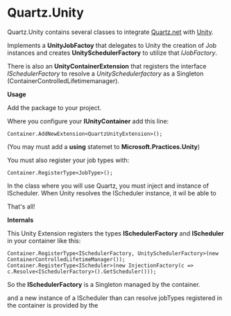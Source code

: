 # Quartz.Unity #

Quartz.Unity contains several classes to integrate [Quartz.net](http://www.quartz-scheduler.net/) with [Unity](http://unity.codeplex.com/).

Implements a **UnityJobFactoy** that delegates to Unity the creation of Job instances and creates  **UnitySchedulerFactory** to utilize that *IJobFactory*.

There is also an **UnityContainerExtension** that registers the interface *ISchedulerFactory* to resolve a *UnitySchedulerfactory* as a Singleton (ContainerControlledLifetimemanager).

**Usage**

Add the package to your project.

Where you configure your **IUnityContainer** add this line:

    Container.AddNewExtension<QuartzUnityExtension>();

(You may must add a **using** statemet to **Microsoft.Practices.Unity**)

You must also register your job types with:

    Container.RegisterType<JobType>();

In the class where you will use Quartz, you must inject and instance of IScheduler. When Unity resolves the IScheduler instance, it wil be able to 

That's all!

**Internals**

This Unity Extension registers the types **ISchedulerFactory** and **IScheduler** in your container like this:

    Container.RegisterType<ISchedulerFactory, UnitySchedulerFactory>(new ContainerControlledLifetimeManager());
    Container.RegisterType<IScheduler>(new InjectionFactory(c => c.Resolve<ISchedulerFactory>().GetScheduler()));

So the **ISchedulerFactory** is a Singleton managed by the container.

 and a new instance of a IScheduler than can resolve jobTypes registered in the container is provided by the 
